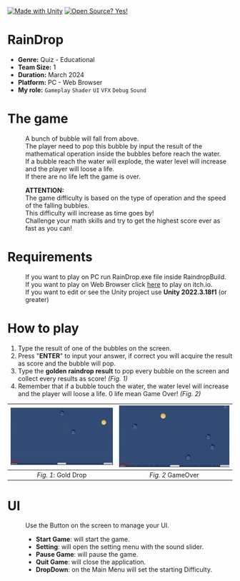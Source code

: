 [![Made with Unity](https://img.shields.io/badge/Made%20with-Unity-57b9d3.svg?style=flat&logo=unity)](https://www.unity.com)
[![Open Source? Yes!](https://badgen.net/badge/Open%20Source%20%3F/Yes%21/blue?icon=github)](https://github.com/AnthonyWithTh/RainDrop)

<h1>RainDrop</h1>

- **Genre:** Quiz - Educational<br />
- **Team Size:** 1<br />
- **Duration:** March 2024<br />
- **Platform:** PC - Web Browser <br />
- **My role:** `Gameplay` `Shader` `UI` `VFX` `Debug` `Sound` <br />

<h1>The game</h1>
<dl>
 <dd>
  
A bunch of bubble will fall from above. <br>
The player need to pop this bubble by input the result of the mathematical operation inside the bubbles before reach the water.<br>
If a bubble reach the water will explode, the water level will increase and the player will loose a life.<br>
If there are no life left the game is over.<br>

**ATTENTION:**<br>
The game difficulty is based on the type of operation and the speed of the falling bubbles.<br>
This difficulty will increase as time goes by! <br>
Challenge your math skills and try to get the highest score ever as fast as you can!<br>

 </dd>
</dl>


<h1>Requirements</h1>
<dl>
 <dd>

If you want to play on PC run RainDrop.exe file inside RaindropBuild.<br>
If you want to play on Web Browser click [here](https://anthony-with-th.itch.io/raindrop) to play on itch.io.<br>
If you want to edit or see the Unity project use **Unity 2022.3.18f1** (or greater)<br>

 </dd>
</dl>

<h1>How to play</h1>

1. Type the result of one of the bubbles on the screen.<br>
2. Press "**ENTER**" to input your answer, if correct you will acquire the result as score and the bubble will pop.<br>
3. Type the **golden raindrop result** to pop every bubble on the screen and collect every results as score! _(Fig. 1)_<br>
4. Remember that if a bubble touch the water, the water level will increase and the player will loose a life. 0 life mean Game Over! _(Fig. 2)_<br>

<div align="center">
 
|<img alt="GoldDrop" width="400" src="https://raw.githubusercontent.com/AnthonyWithTh/RainDrop/main/Gifs/GoldDrop.gif?token=GHSAT0AAAAAACTCDSDZYTVGAJZS4YBBEDDGZS4YLWQ">|<img alt="GoldDrop" width="400" src="https://raw.githubusercontent.com/AnthonyWithTh/RainDrop/main/Gifs/GameOver.gif?token=GHSAT0AAAAAACTCDSDZUNU327KE26XJUWSKZS4ZCTQ">|
|:---:|:---:|
|_Fig. 1_: Gold Drop|_Fig. 2_ GameOver|

</div>

<h1>UI</h1>
<dl>
 <dd>

Use the Button on the screen to manage your UI.<br>
* __Start Game__: will start the game.<br>
* __Setting__: will open the setting menu with the sound slider.<br>
* __Pause Game__: will pause the game.<br>
* __Quit Game__: will close the application.<br>
* __DropDown__: on the Main Menu will set the starting Difficulty.<br>

 </dd>
</dl>

